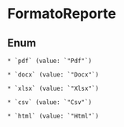 
# FormatoReporte

## Enum


    * `pdf` (value: `"Pdf"`)

    * `docx` (value: `"Docx"`)

    * `xlsx` (value: `"Xlsx"`)

    * `csv` (value: `"Csv"`)

    * `html` (value: `"Html"`)



